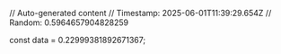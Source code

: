 // Auto-generated content
// Timestamp: 2025-06-01T11:39:29.654Z
// Random: 0.5964657904828259

const data = 0.22999381892671367;